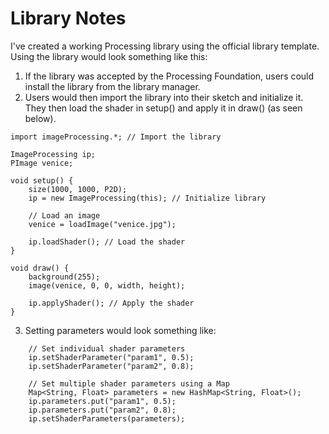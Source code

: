 # Library Notes
I've created a working Processing library using the official library template. Using the library would look something like this:
1) If the library was accepted by the Processing Foundation, users could install the library from the library manager.
2) Users would then import the library into their sketch and initialize it. They then load the shader in setup() and apply it in draw() (as seen below).

```processing
import imageProcessing.*; // Import the library

ImageProcessing ip;
PImage venice;

void setup() {
    size(1000, 1000, P2D);
    ip = new ImageProcessing(this); // Initialize library

    // Load an image
    venice = loadImage("venice.jpg");

    ip.loadShader(); // Load the shader
}

void draw() {
    background(255);
    image(venice, 0, 0, width, height);

    ip.applyShader(); // Apply the shader
}
```

3) Setting parameters would look something like:
```processing
    // Set individual shader parameters
    ip.setShaderParameter("param1", 0.5);
    ip.setShaderParameter("param2", 0.8);
    
    // Set multiple shader parameters using a Map
    Map<String, Float> parameters = new HashMap<String, Float>();
    ip.parameters.put("param1", 0.5);
    ip.parameters.put("param2", 0.8);
    ip.setShaderParameters(parameters);
```